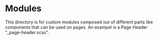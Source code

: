 # Modules #

This directory is for custom modules composed out of different parts like components that can be used on pages.
An exampel is a Page Header "_page-header.scss".
